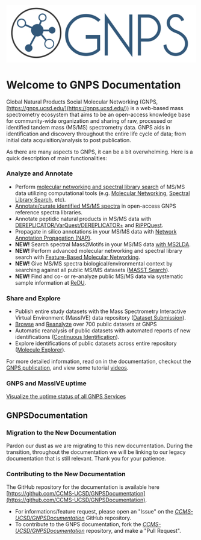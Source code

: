 ![logo](img/GNPS_logo_original.png)

# Welcome to GNPS Documentation

Global Natural Products Social Molecular Networking (GNPS, [https://gnps.ucsd.edu/](https://gnps.ucsd.edu/)) is a web-based mass spectrometry ecosystem that aims to be an open-access knowledge base for community-wide organization and sharing of raw, processed or identified tandem mass (MS/MS) spectrometry data. GNPS aids in identification and discovery throughout the entire life cycle of data; from initial data acquisition/analysis to post publication.

As there are many aspects to GNPS, it can be a bit overwhelming. Here is a quick description of main functionalities:

### Analyze and Annotate

* Perform [molecular networking and spectral library search](gnpsanalysisoverview.md) of MS/MS data utilizing computational tools (e.g. [Molecular Networking](networking.md), [Spectral Library Search](librarysearch.md), etc).
* [Annotate/curate identified MS/MS spectra](spectrumcuration.md) in open-access GNPS reference spectra libraries.
* Annotate peptidic natural products in MS/MS data with [DEREPLICATOR/VarQuest/DEREPLICATOR+](dereplicator.md) and [RiPPQuest](https://gnps.ucsd.edu/ProteoSAFe/static/gnps-theoretical.jsp). <!--[MetaMiner](metaminer.md) , [CycloNovo](cyclonovo.md)-->
* Propagate in silico annotations in your MS/MS data with [Network Annotation Propagation (NAP)](nap.md).
* **NEW!** Search spectral Mass2Motifs in your MS/MS data [with MS2LDA](ms2lda.md).
* **NEW!** Perform advanced molecular networking and spectral library search with [Feature-Based Molecular Networking](featurebasedmolecularnetworking.md).
* **NEW!** Give MS/MS spectra biological/environmental context by searching against all public MS/MS datasets ([MASST Search](masst.md)).
* **NEW!** Find and co- or re-analyze public MS/MS data via systematic sample information at [ReDU](ReDU.md).

### Share and Explore

* Publish entire study datasets with the Mass Spectrometry Interactive Virtual Environment (MassIVE) data repository ([Dataset Submission](datasets.md)).
* [Browse](datasets#browsing-datasets) and [Reanalyze](datasets#reanalyze-datasets) over 700 public datasets at GNPS
* Automatic reanalysis of public datasets with automated reports of new identifications ([Continuous Identification](continuousid.md)).
* Explore identifications of public datasets across entire repository ([Molecule Explorer](moleculeexplorer.md)).

For more detailed information, read on in the documentation, checkout the [GNPS publication](https://www.nature.com/articles/nbt.3597), and view some tutorial [videos](https://www.youtube.com/channel/UCufTdDIUPjfoN604Igv_29g/videos).

<!-- ## What is GNPS good for?

There are so many aspects to GNPS as it serves a diverse community. Here we wanted to highlight a few ways we think GNPS has been useful. We also highlight some of the creative ways the community has used GNPS's tools.

### Compound Identification (Dereplication)

Identify MS/MS spectra in your data to state of the art community MS/MS spectral libraries.

### Novel Analog Identification

We use GNPS's molecular networking to identify a novel analog of Stenothricin.

### Relative Quantification Across Samples

### Global Chemistry Visualization

When did we visualize stuff?

### Determine Biological/Chemical Context of Unknown Molecules



### Dataset Deposition for Publication

Today, the scientific community is clamouring for reproducibility of results that has resulted in cries for data transparency. Publications that lack public data are viewed with skepticism and rightfully so. GNPS is a place to deposit your data to in order to facilitate the review process as well as provide the community a resource to advance reproducible and rigorous science.

### Reference MS/MS Spectrum Publication for Re-identification

Put your MS/MS spectrum of a known compound in GNPS spectral libraries, so you never have to manually re-identify a compound in your own samples ever again. -->

### GNPS and MassIVE uptime

<p><a href="https://stats.uptimerobot.com/Am4PLUWn3" target="myFrame"> Visualize the uptime status of all GNPS Services</a></p>

## GNPSDocumentation

### Migration to the New Documentation

Pardon our dust as we are migrating to this new documentation. During the transition, throughout the documentation we will be linking to our legacy documentation that is still relevant. Thank you for your patience.

### Contributing to the New Documentation

The GitHub repository for the documentation is available here [https://github.com/CCMS-UCSD/GNPSDocumentation](https://github.com/CCMS-UCSD/GNPSDocumentation).

- For informations/feature request, please open an "Issue" on the [*CCMS-UCSD/GNPSDocumentation*]((https://github.com/CCMS-UCSD/GNPSDocumentation)) GitHub repository.
- To contribute to the GNPS documentation, fork the [*CCMS-UCSD/GNPSDocumentation*]((https://github.com/CCMS-UCSD/GNPSDocumentation)) repository, and make a "Pull Request".

